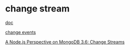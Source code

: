 # change stream
[doc](https://docs.mongodb.com/manual/reference/change-events/#change-stream-output)

[change events](https://docs.mongodb.com/manual/reference/change-events/#change-stream-output)

[A Node.js Perspective on MongoDB 3.6: Change Streams](http://thecodebarbarian.com/a-nodejs-perspective-on-mongodb-36-change-streams.html#change-streams-in-mongoose)
